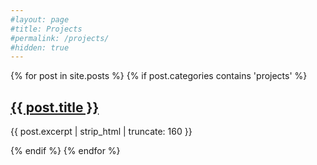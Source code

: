 ```yaml
---
#layout: page
#title: Projects
#permalink: /projects/
#hidden: true
---
```


{% for post in site.posts %}
    {% if post.categories contains 'projects' %}
  <article class="article-list">
      <h2><a href="{{ site.url }}{{ post.url }}" title="{{ post.title }}">{{ post.title }}</a></h2>
      <p>{{ post.excerpt | strip_html | truncate: 160 }}</p>
  </article>
    {% endif %}
{% endfor %}